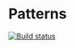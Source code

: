 # Patterns
[![Build status](https://ci.appveyor.com/api/projects/status/blv8orxxj9e5yst5?svg=true)](https://ci.appveyor.com/project/krich13/patterns)
